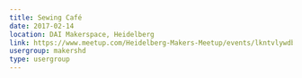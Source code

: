 ```yaml
---
title: Sewing Café
date: 2017-02-14
location: DAI Makerspace, Heidelberg
link: https://www.meetup.com/Heidelberg-Makers-Meetup/events/lkntvlywdbsb/
usergroup: makershd
type: usergroup
---
```

